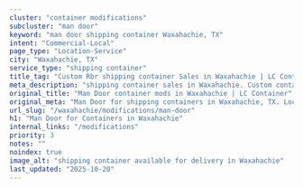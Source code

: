 ```yaml
---
cluster: "container modifications"
subcluster: "man door"
keyword: "man door shipping container Waxahachie, TX"
intent: "Commercial-Local"
page_type: "Location-Service"
city: "Waxahachie, TX"
service_type: "shipping container"
title_tag: "Custom Rbr shipping container Sales in Waxahachie | LC Container"
meta_description: "shipping container sales in Waxahachie. Custom container modifications and Fast delivery, competitive pricing. Serving modifications area. Quote ID: CYD. Call (214) 524-4168 for your free quote today."
original_title: "Man Door container mods in Waxahachie | LC Container"
original_meta: "Man Door for shipping containers in Waxahachie, TX. Local fabrication & pro install. LC Container — Since 2003. Get a quote."
url_slug: "/waxahachie/modifications/man-door"
h1: "Man Door for Containers in Waxahachie"
internal_links: "/modifications"
priority: 3
notes: ""
noindex: true
image_alt: "shipping container available for delivery in Waxahachie"
last_updated: "2025-10-20"
---
```


<!-- TODO: Add unique city/inventory copy, images, and internal links here. -->
